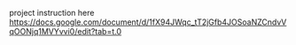 project instruction here https://docs.google.com/document/d/1fX94JWqc_tT2jGfb4JOSoaNZCndvVqOONjq1MVYvvi0/edit?tab=t.0 
